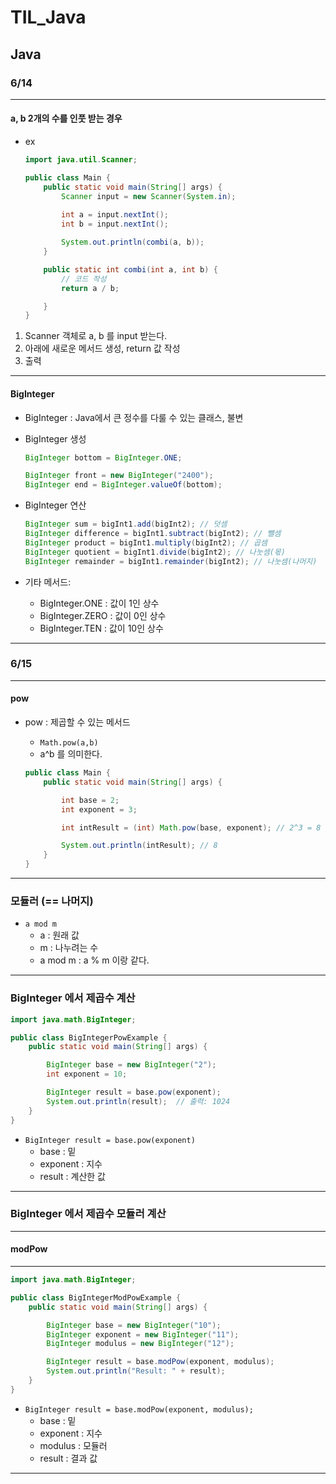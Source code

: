 # TIL_Java

## Java

### 6/14
---
#### a, b 2개의 수를 인풋 받는 경우
- ex
    ```java
    import java.util.Scanner;

    public class Main {
        public static void main(String[] args) {
            Scanner input = new Scanner(System.in);
            
            int a = input.nextInt();
            int b = input.nextInt();

            System.out.println(combi(a, b));
        }

        public static int combi(int a, int b) {
            // 코드 작성
            return a / b; 

        }
    }
    ```
1. Scanner 객체로 a, b 를 input 받는다.
2. 아래에 새로운 메서드 생성, return 값 작성
3. 출력
---
#### BigInteger

- BigInteger : Java에서 큰 정수를 다룰 수 있는 클래스, 불변

- BigInteger 생성

    ```java
    BigInteger bottom = BigInteger.ONE;

    BigInteger front = new BigInteger("2400");
    BigInteger end = BigInteger.valueOf(bottom);
    ```

- BigInteger 연산

    ```java
    BigInteger sum = bigInt1.add(bigInt2); // 덧셈
    BigInteger difference = bigInt1.subtract(bigInt2); // 뺄셈
    BigInteger product = bigInt1.multiply(bigInt2); // 곱셈
    BigInteger quotient = bigInt1.divide(bigInt2); // 나눗셈(몫)
    BigInteger remainder = bigInt1.remainder(bigInt2); // 나눗셈(나머지)
    ```
- 기타 메서드:

  - BigInteger.ONE : 값이 1인 상수
  - BigInteger.ZERO : 값이 0인 상수
  - BigInteger.TEN : 값이 10인 상수

---

### 6/15
---
#### pow

- pow : 제곱할 수 있는 메서드
  - `Math.pow(a,b)`
  - a^b 를 의미한다.

  ```java
  public class Main {
      public static void main(String[] args) {

          int base = 2;
          int exponent = 3;

          int intResult = (int) Math.pow(base, exponent); // 2^3 = 8

          System.out.println(intResult); // 8
      }
  }

  ```
---

### 모듈러 (== 나머지)

- `a mod m`
  - a : 원래 값
  - m : 나누려는 수
  - a mod m : a % m 이랑 같다.
---
### BigInteger 에서 제곱수 계산

```java
import java.math.BigInteger;

public class BigIntegerPowExample {
    public static void main(String[] args) {

        BigInteger base = new BigInteger("2");
        int exponent = 10;

        BigInteger result = base.pow(exponent);
        System.out.println(result);  // 출력: 1024
    }
}

```

- `BigInteger result = base.pow(exponent)`
  - base : 밑
  - exponent : 지수
  - result : 계산한 값
---

### BigInteger 에서 제곱수 모듈러 계산
---
#### modPow
---

```java
import java.math.BigInteger;

public class BigIntegerModPowExample {
    public static void main(String[] args) {

        BigInteger base = new BigInteger("10");
        BigInteger exponent = new BigInteger("11");
        BigInteger modulus = new BigInteger("12");

        BigInteger result = base.modPow(exponent, modulus);
        System.out.println("Result: " + result);
    }
}
```
- `BigInteger result = base.modPow(exponent, modulus);`
  - base : 밑
  - exponent : 지수
  - modulus : 모듈러
  - result : 결과 값
---

